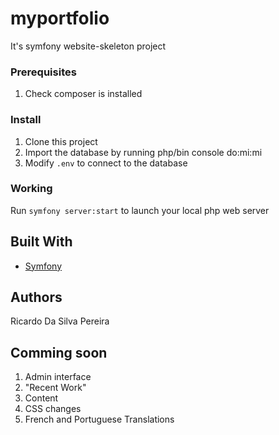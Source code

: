 # myportfolio

It's symfony website-skeleton project 

### Prerequisites

1. Check composer is installed

### Install

1. Clone this project
2. Import the database by running php/bin console do:mi:mi
3. Modify `.env` to connect to the database

### Working

Run `symfony server:start` to launch your local php web server

## Built With

* [Symfony](https://github.com/symfony/symfony)

## Authors

Ricardo Da Silva Pereira

## Comming soon

1. Admin interface
2. "Recent Work"
3. Content
4. CSS changes
5. French and Portuguese Translations
